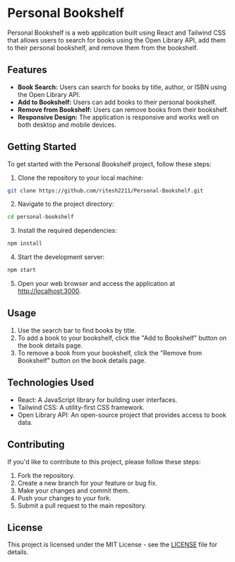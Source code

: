 # Personal Bookshelf

Personal Bookshelf is a web application built using React and Tailwind CSS that allows users to search for books using the Open Library API, add them to their personal bookshelf, and remove them from the bookshelf.

## Features

- **Book Search:** Users can search for books by title, author, or ISBN using the Open Library API.
- **Add to Bookshelf:** Users can add books to their personal bookshelf.
- **Remove from Bookshelf:** Users can remove books from their bookshelf.
- **Responsive Design:** The application is responsive and works well on both desktop and mobile devices.

## Getting Started

To get started with the Personal Bookshelf project, follow these steps:

1. Clone the repository to your local machine:

```bash
git clone https://github.com/ritesh2211/Personal-Bookshelf.git
```

2. Navigate to the project directory:

```bash
cd personal-bookshelf
```

3. Install the required dependencies:

```bash
npm install
```

4. Start the development server:

```bash
npm start
```

5. Open your web browser and access the application at [http://localhost:3000](http://localhost:3000).

## Usage

1. Use the search bar to find books by title.
2. To add a book to your bookshelf, click the "Add to Bookshelf" button on the book details page.
3. To remove a book from your bookshelf, click the "Remove from Bookshelf" button on the book details page.

## Technologies Used

- React: A JavaScript library for building user interfaces.
- Tailwind CSS: A utility-first CSS framework.
- Open Library API: An open-source project that provides access to book data.

## Contributing

If you'd like to contribute to this project, please follow these steps:

1. Fork the repository.
2. Create a new branch for your feature or bug fix.
3. Make your changes and commit them.
4. Push your changes to your fork.
5. Submit a pull request to the main repository.

## License

This project is licensed under the MIT License - see the [LICENSE](LICENSE) file for details.
